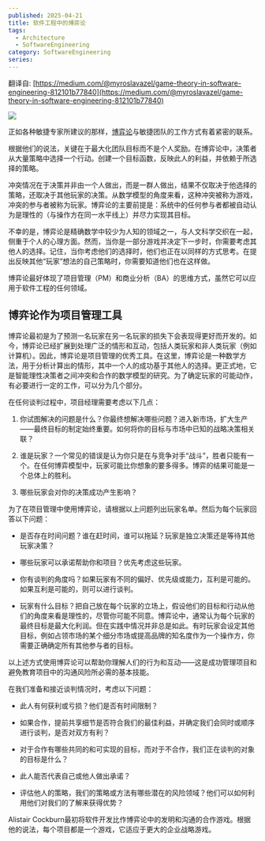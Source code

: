 ```yaml
---
published: 2025-04-21
title: 软件工程中的博弈论
tags:
  - Architecture
  - SoftwareEngineering
category: SoftwareEngineering
series:
---
```

翻译自:
[https://medium.com/@myroslavazel/game-theory-in-software-engineering-812101b77840](https://medium.com/@myroslavazel/game-theory-in-software-engineering-812101b77840)

![](https://img.joeyzheng.tech/ob-1745203573725.png)

正如各种敏捷专家所建议的那样，[博弈论](http://en.wikipedia.org/wiki/Game_theory)与敏捷团队的工作方式有着紧密的联系。

根据他们的说法，关键在于最大化团队目标而不是个人奖励。在博弈论中，决策者从大量策略中选择一个行动。创建一个目标函数，反映此人的利益，并依赖于所选择的策略。

冲突情况在于决策并非由一个人做出，而是一群人做出，结果不仅取决于他选择的策略，还取决于其他玩家的决策。从数学模型的角度来看，这种冲突被称为游戏，冲突的参与者被称为玩家。博弈论的主要前提是：系统中的任何参与者都被自动认为是理性的（与操作方在同一水平线上）并尽力实现其目标。

不幸的是，博弈论是精确数学中较少为人知的领域之一，与人文科学交织在一起，侧重于个人的心理方面。然而，当你是一部分游戏并决定下一步时，你需要考虑其他人的选择。记住，当你考虑他们的选择时，他们也正在以同样的方式思考。在提出反映其他“玩家”想法的自己策略时，你需要知道他们也在这样做。

博弈论最好体现了项目管理（PM）和商业分析（BA）的思维方式，虽然它可以应用于软件工程的任何领域。

## 博弈论作为项目管理工具

博弈论最初是为了预测一名玩家在另一名玩家的损失下会表现得更好而开发的。如今，博弈论已经扩展到处理广泛的情形和互动，包括人类玩家和非人类玩家（例如计算机）。因此，博弈论是项目管理的优秀工具。在这里，博弈论是一种数学方法，用于分析计算出的情形，其中一个人的成功基于其他人的选择。更正式地，它是智能理性决策者之间冲突和合作的数学模型的研究。为了确定玩家的可能动作，有必要进行一定的工作，可以分为几个部分。

在任何谈判过程中，项目经理需要考虑以下几点：

1. 你试图解决的问题是什么？你最终想解决哪些问题？进入新市场，扩大生产——最终目标的制定始终重要。如何将你的目标与市场中已知的战略决策相关联？

2. 谁是玩家？一个常见的错误是认为你只是在与竞争对手“战斗”，胜者只能有一个。在任何博弈模型中，玩家可能比你想象的要多得多。博弈的结果可能是一个总体上的胜利。

3. 哪些玩家会对你的决策成功产生影响？

为了在项目管理中使用博弈论，请根据以上问题列出玩家名单。然后为每个玩家回答以下问题：

- 是否存在时间问题？谁在赶时间，谁可以拖延？玩家是独立决策还是等待其他玩家决策？

- 哪些玩家可以承诺帮助你和项目？优先考虑这些玩家。

- 你有谈判的角度吗？如果玩家有不同的偏好、优先级或能力，互利是可能的。如果互利是可能的，则可以进行谈判。

- 玩家有什么目标？把自己放在每个玩家的立场上，假设他们的目标和行动从他们的角度来看是理性的，尽管你可能不同意。博弈论中，通常认为每个玩家的最终目标是最大化利润。但在实践中情况并非总是如此。有时玩家会设定其他目标，例如占领市场的某个细分市场或提高品牌的知名度作为一个操作方，你需要正确确定所有其他参与者的目标。

以上述方式使用博弈论可以帮助你理解人们的行为和互动——这是成功管理项目和避免教育项目中的沟通风险所必需的基本技能。

在我们准备和接近谈判情况时，考虑以下问题：

- 此人有何获利或亏损？他们是否有时间限制？

- 如果合作，提前共享细节是否符合我们的最佳利益，并确定我们会同时或顺序进行谈判，是否对双方有利？

- 对于合作有哪些共同的和可实现的目标，而对于不合作，我们正在谈判的对象的目标是什么？

- 此人能否代表自己或他人做出承诺？

- 评估他人的策略，我们的策略或方法有哪些潜在的风险领域？他们可以如何利用他们对我们的了解来获得优势？

Alistair Cockburn最初将软件开发比作博弈论中的发明和沟通的合作游戏。根据他的说法，每个项目都是一个游戏，它适应于更大的企业战略游戏。
